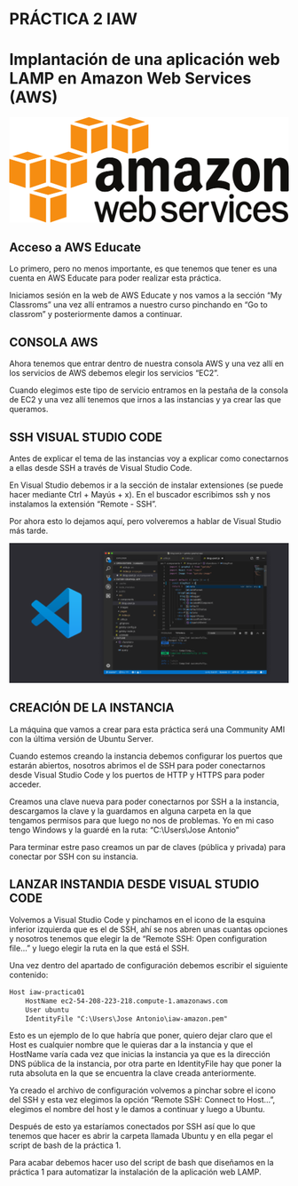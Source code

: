 # PRÁCTICA 2 IAW

# Implantación de una aplicación web LAMP en Amazon Web Services (AWS)

![](https://raw.githubusercontent.com/joseean29/joseean29.github.io/master/images/aws.png)

## Acceso a AWS Educate
Lo primero, pero no menos importante, es que tenemos que tener es una cuenta en AWS Educate para poder realizar esta práctica.

Iniciamos sesión en la web de AWS Educate y nos vamos a la sección “My Classroms” una vez allí entramos a nuestro curso pinchando en “Go to classrom” y posteriormente damos a continuar.


## CONSOLA AWS
Ahora tenemos que entrar dentro de nuestra consola AWS y una vez allí en los servicios de AWS debemos elegir los servicios “EC2”.

Cuando elegimos este tipo de servicio entramos en la pestaña de la consola de EC2 y una vez allí tenemos que irnos a las instancias y ya crear las que queramos.


## SSH VISUAL STUDIO CODE

Antes de explicar el tema de las instancias voy a explicar como conectarnos a ellas desde SSH a través de Visual Studio Code.

En Visual Studio debemos ir a la sección de instalar extensiones (se puede hacer mediante Ctrl + Mayús + x). 
En el buscador escribimos ssh y nos instalamos la extensión “Remote - SSH”.

Por ahora esto lo dejamos aquí, pero volveremos a hablar de Visual Studio más tarde.

![](https://raw.githubusercontent.com/joseean29/joseean29.github.io/master/images/visual.png)

## CREACIÓN DE LA INSTANCIA

La máquina que vamos a crear para esta práctica será una Community AMI con la última versión de Ubuntu Server.

Cuando estemos creando la instancia debemos configurar los puertos que estarán abiertos, nosotros abrimos el de SSH para poder conectarnos desde Visual Studio Code y los puertos de HTTP y HTTPS para poder acceder.

Creamos una clave nueva para poder conectarnos por SSH a la instancia, descargamos la clave y la guardamos en alguna carpeta en la que tengamos permisos para que luego no nos de problemas. Yo en mi caso tengo Windows y la guardé en la ruta: “C:\Users\Jose Antonio”

Para terminar estre paso creamos un par de claves (pública y privada) para conectar por SSH con su instancia.


## LANZAR INSTANDIA DESDE VISUAL STUDIO CODE

Volvemos a Visual Studio Code y pinchamos en el icono de la esquina inferior izquierda que es el de SSH, ahí se nos abren unas cuantas opciones y nosotros tenemos que elegir la de “Remote SSH: Open configuration file…” y luego elegir la ruta en la que está el SSH. 

Una vez dentro del apartado de configuración debemos escribir el siguiente contenido:

```
Host iaw-practica01
    HostName ec2-54-208-223-218.compute-1.amazonaws.com
    User ubuntu
    IdentityFile "C:\Users\Jose Antonio\iaw-amazon.pem"
```

Esto es un ejemplo de lo que habría que poner, quiero dejar claro que el Host es cualquier nombre que le quieras dar a la instancia y que el HostName varía cada vez que inicias la instancia ya que es la dirección DNS pública de la instancia, por otra parte en IdentityFile hay que poner la ruta absoluta en la que se encuentra la clave creada anteriormente.

Ya creado el archivo de configuración volvemos a pinchar sobre el icono del SSH y esta vez elegimos la opción “Remote SSH: Connect to Host…”, elegimos el nombre del host y le damos a continuar y luego a Ubuntu.

Después de esto ya estaríamos conectados por SSH así que lo que tenemos que hacer es abrir la carpeta llamada Ubuntu y en ella pegar el script de bash de la práctica 1.

Para acabar debemos hacer uso del script de bash que diseñamos en la práctica 1 para automatizar la instalación de la aplicación web LAMP.